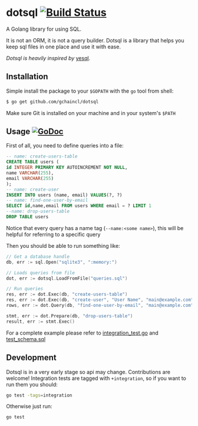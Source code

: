 dotsql [![Build Status](https://travis-ci.org/gchaincl/dotsql.svg)](https://travis-ci.org/gchaincl/dotsql)
======

A Golang library for using SQL.

It is not an ORM, it is not a query builder. Dotsql is a library that helps you
keep sql files in one place and use it with ease.

_Dotsql is heavily inspired by_ [yesql](https://github.com/krisajenkins/yesql).

Installation
--
Simple install the package to your `$GOPATH` with the `go` tool from shell:
```bash
$ go get github.com/gchaincl/dotsql
```
Make sure Git is installed on your machine and in your system's `$PATH`

Usage [![GoDoc](https://godoc.org/github.com/gchaincl/dotsql?status.svg)](https://godoc.org/github.com/gchaincl/dotsql)
--

First of all, you need to define queries into a file:

```sql
-- name: create-users-table
CREATE TABLE users (
id INTEGER PRIMARY KEY AUTOINCREMENT NOT NULL,
name VARCHAR(255),
email VARCHAR(255)
);
-- name: create-user
INSERT INTO users (name, email) VALUES(?, ?)
-- name: find-one-user-by-email
SELECT id,name,email FROM users WHERE email = ? LIMIT 1
--name: drop-users-table
DROP TABLE users
```

Notice that every query has a name tag (`--name:<some name>`),
this will be helpful for referring to a specific query

Then you should be able to run something like:

```go
// Get a database handle
db, err := sql.Open("sqlite3", ":memory:")

// Loads queries from file
dot, err := dotsql.LoadFromFile("queries.sql")

// Run queries
res, err := dot.Exec(db, "create-users-table")
res, err := dot.Exec(db, "create-user", "User Name", "main@example.com")
rows, err := dot.Query(db, "find-one-user-by-email", "main@example.com")

stmt, err := dot.Prepare(db, "drop-users-table")
result, err := stmt.Exec()
```

For a complete example please refer to [integration_test.go](https://github.com/gchaincl/dotsql/blob/master/integration_test.go) and [test_schema.sql](https://github.com/gchaincl/dotsql/blob/master/test_schema.sql)

Development
--

Dotsql is in a very early stage so api may change. Contributions are welcome!
Integration tests are tagged with `+integration`, so if you want to run them you should:
```bash
go test -tags=integration
```

Otherwise just run:
```bash
go test
```
